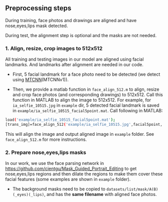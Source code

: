## Preprocessing steps

During training, face photos and drawings are aligned and have nose,eyes,lips mask detected. 

During test, the alignment step is optional and the masks are not needed.

### 1. Align, resize, crop images to 512x512

All training and testing images in our model are aligned using facial landmarks. And landmarks after alignment are needed in our code.

- First, 5 facial landmark for a face photo need to be detected (we detect using [MTCNN](https://github.com/kpzhang93/MTCNN_face_detection_alignment)(MTCNNv1)).

- Then, we provide a matlab function in `face_align_512.m` to align, resize and crop face photos (and corresponding drawings) to 512x512. Call this function in MATLAB to align the image to 512x512.
For example, for `ia_selfie_10515.jpg` in `example` dir, 5 detected facial landmark is saved in `example/ia_selfie_10515_facial5point.mat`. Call following in MATLAB:
```bash
load('example/ia_selfie_10515_facial5point.mat');
[trans_img]=face_align_512('example/ia_selfie_10515.jpg',facial5point,'example');
```

This will align the image and output aligned image  in `example` folder.
See `face_align_512.m` for more instructions.


### 2. Prepare nose,eyes,lips masks

In our work, we use the face parsing network in https://github.com/cientgu/Mask_Guided_Portrait_Editing to get nose,eyes,lips regions and then dilate the regions to make them cover these facial features (some examples are shown in `example` folder).

- The background masks need to be copied to `datasets/list/mask/A(B)(_eyes)(_lips)`, and has the **same filename** with aligned face photos.  

